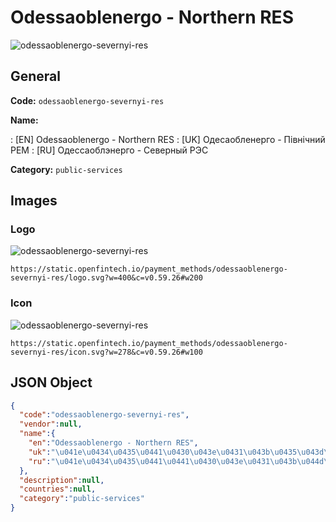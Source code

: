 
# Odessaoblenergo - Northern RES 
![odessaoblenergo-severnyi-res](https://static.openfintech.io/payment_methods/odessaoblenergo-severnyi-res/logo.svg?w=400&c=v0.59.26#w200)  

## General 
**Code:** `odessaoblenergo-severnyi-res` 
 
**Name:** 
 
:	[EN] Odessaoblenergo - Northern RES 
:	[UK] Одесаобленерго - Північний РЕМ 
:	[RU] Одессаоблэнерго - Северный РЭС 
 
**Category:** `public-services` 
 

## Images 

### Logo 
![odessaoblenergo-severnyi-res](https://static.openfintech.io/payment_methods/odessaoblenergo-severnyi-res/logo.svg?w=400&c=v0.59.26#w200)  

```
https://static.openfintech.io/payment_methods/odessaoblenergo-severnyi-res/logo.svg?w=400&c=v0.59.26#w200
```  

### Icon 
![odessaoblenergo-severnyi-res](https://static.openfintech.io/payment_methods/odessaoblenergo-severnyi-res/icon.svg?w=278&c=v0.59.26#w100)  

```
https://static.openfintech.io/payment_methods/odessaoblenergo-severnyi-res/icon.svg?w=278&c=v0.59.26#w100
```  

## JSON Object 

```json
{
  "code":"odessaoblenergo-severnyi-res",
  "vendor":null,
  "name":{
    "en":"Odessaoblenergo - Northern RES",
    "uk":"\u041e\u0434\u0435\u0441\u0430\u043e\u0431\u043b\u0435\u043d\u0435\u0440\u0433\u043e - \u041f\u0456\u0432\u043d\u0456\u0447\u043d\u0438\u0439 \u0420\u0415\u041c",
    "ru":"\u041e\u0434\u0435\u0441\u0441\u0430\u043e\u0431\u043b\u044d\u043d\u0435\u0440\u0433\u043e - \u0421\u0435\u0432\u0435\u0440\u043d\u044b\u0439 \u0420\u042d\u0421"
  },
  "description":null,
  "countries":null,
  "category":"public-services"
}
```  
